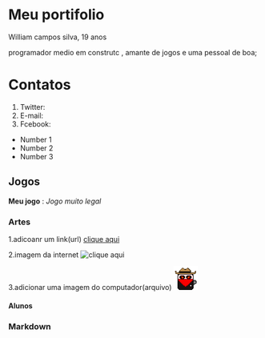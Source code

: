 # Meu portifolio

William campos silva, 19 anos 

programador medio em construtc , amante de jogos e uma pessoal de boa;


# Contatos 

1. Twitter:
2. E-mail:
3. Fcebook: 


- Number 1
- Number 2
- Number 3

## Jogos

**Meu jogo** : _Jogo muito legal_

### Artes 
1.adicoanr um link(url)
[clique aqui](https://www.piskelapp.com/user/5127149687144448/public)

2.imagem da internet
![clique aqui](https://pbs.twimg.com/profile_images/725013638411489280/4wx8EcIA.jpg)

3.adicionar uma imagem do computador(arquivo)
![imagem1](Personagem%20Principal%20.png)
#### Alunos


### Markdown
